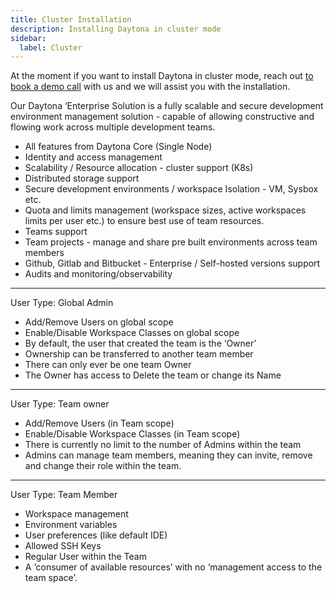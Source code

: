 ```yaml
---
title: Cluster Installation
description: Installing Daytona in cluster mode
sidebar:
  label: Cluster
---
```

At the moment if you want to install Daytona in cluster mode, reach out [to book a demo call](https://daytona.zapier.app/) with us and we will assist you with the installation.

Our Daytona ‘Enterprise Solution is a fully scalable and secure development environment management solution - capable of allowing constructive and flowing work across multiple development teams. 

- All features from Daytona Core (Single Node)
- Identity and access management
- Scalability / Resource allocation - cluster support (K8s)
- Distributed storage support
- Secure development environments / workspace Isolation - VM, Sysbox etc.
- Quota and limits management (workspace sizes, active workspaces limits per user etc.) to ensure best use of team resources.
- Teams support
- Team projects - manage and share pre built environments across team members
- Github, Gitlab and Bitbucket - Enterprise / Self-hosted versions support
- Audits and monitoring/observability



---
User Type: Global Admin
- Add/Remove Users on global scope
- Enable/Disable Workspace Classes on global scope
- By default, the user that created the team is the ‘Owner’
- Ownership can be transferred to another team member
- There can only ever be one team Owner
- The Owner has access to Delete the team or change its Name
---
User Type: Team owner
- Add/Remove Users (in Team scope)
- Enable/Disable Workspace Classes (in Team scope)
- There is currently no limit to the number of Admins within the team
- Admins can manage team members, meaning they can invite, remove and change their role within the team.
---
User Type:  Team Member
- Workspace management
- Environment variables
- User preferences (like default IDE)
- Allowed SSH Keys
- Regular User within the Team
- A ‘consumer of available resources’ with no ‘management access to the team space’.

